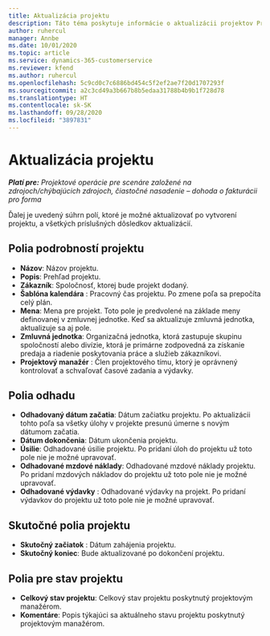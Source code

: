 ```yaml
---
title: Aktualizácia projektu
description: Táto téma poskytuje informácie o aktualizácii projektov Project Operations.
author: ruhercul
manager: Annbe
ms.date: 10/01/2020
ms.topic: article
ms.service: dynamics-365-customerservice
ms.reviewer: kfend
ms.author: ruhercul
ms.openlocfilehash: 5c9cd0c7c6886bd454c5f2ef2ae7f20d1707293f
ms.sourcegitcommit: a2c3cd49a3b667b8b5edaa31788b4b9b1f728d78
ms.translationtype: HT
ms.contentlocale: sk-SK
ms.lasthandoff: 09/28/2020
ms.locfileid: "3897831"
---
```

# <a name="update-a-project"></a>Aktualizácia projektu

_**Platí pre:** Projektové operácie pre scenáre založené na zdrojoch/chýbajúcich zdrojoch, čiastočné nasadenie – dohoda o fakturácii pro forma_

Ďalej je uvedený súhrn polí, ktoré je možné aktualizovať po vytvorení projektu, a všetkých príslušných dôsledkov aktualizácií.

## <a name="project-detail-fields"></a>Polia podrobností projektu

- **Názov**: Názov projektu.
- **Popis**: Prehľad projektu.
- **Zákazník**: Spoločnosť, ktorej bude projekt dodaný.
- **Šablóna kalendára** : Pracovný čas projektu. Po zmene poľa sa prepočíta celý plán.
- **Mena**: Mena pre projekt. Toto pole je predvolené na základe meny definovanej v zmluvnej jednotke. Keď sa aktualizuje zmluvná jednotka, aktualizuje sa aj pole.
- **Zmluvná jednotka**: Organizačná jednotka, ktorá zastupuje skupinu spoločností alebo divízie, ktorá je primárne zodpovedná za získanie predaja a riadenie poskytovania práce a služieb zákazníkovi. 
- **Projektový manažér** : Člen projektového tímu, ktorý je oprávnený kontrolovať a schvaľovať časové zadania a výdavky.

## <a name="estimate-fields"></a>Polia odhadu

- **Odhadovaný dátum začatia**: Dátum začiatku projektu. Po aktualizácii tohto poľa sa všetky úlohy v projekte presunú úmerne s novým dátumom začatia.
- **Dátum dokončenia**: Dátum ukončenia projektu.
- **Úsilie**: Odhadované úsilie projektu. Po pridaní úloh do projektu už toto pole nie je možné upravovať.
- **Odhadované mzdové náklady**: Odhadované mzdové náklady projektu. Po pridaní mzdových nákladov do projektu už toto pole nie je možné upravovať.
- **Odhadované výdavky** : Odhadované výdavky na projekt. Po pridaní výdavkov do projektu už toto pole nie je možné upravovať.

## <a name="project-actual-fields"></a>Skutočné polia projektu
- **Skutočný začiatok** : Dátum zahájenia projektu.
- **Skutočný koniec**: Bude aktualizované po dokončení projektu.

## <a name="project-status-fields"></a>Polia pre stav projektu

- **Celkový stav projektu**: Celkový stav projektu poskytnutý projektovým manažérom.
- **Komentáre**: Popis týkajúci sa aktuálneho stavu projektu poskytnutý projektovým manažérom.

